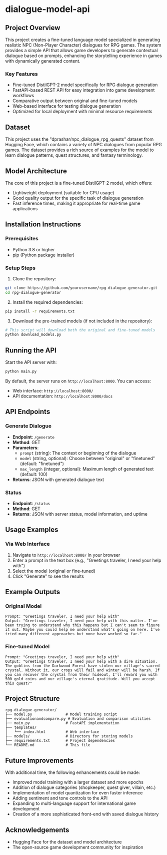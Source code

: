 # dialogue-model-api


## Project Overview

This project creates a fine-tuned language model specialized in generating realistic NPC (Non-Player Character) dialogues for RPG games. The system provides a simple API that allows game developers to generate contextual dialogue based on prompts, enhancing the storytelling experience in games with dynamically generated content.

### Key Features

- Fine-tuned DistilGPT-2 model specifically for RPG dialogue generation
- FastAPI-based REST API for easy integration into game development workflows  
- Comparative output between original and fine-tuned models
- Web-based interface for testing dialogue generation
- Optimized for local deployment with minimal resource requirements

## Dataset

This project uses the "dprashar/npc_dialogue_rpg_quests" dataset from Hugging Face, which contains a variety of NPC dialogues from popular RPG games. The dataset provides a rich source of examples for the model to learn dialogue patterns, quest structures, and fantasy terminology.

## Model Architecture

The core of this project is a fine-tuned DistilGPT-2 model, which offers:
- Lightweight deployment (suitable for CPU usage)
- Good quality output for the specific task of dialogue generation
- Fast inference times, making it appropriate for real-time game applications

## Installation Instructions

### Prerequisites

- Python 3.8 or higher
- pip (Python package installer)


### Setup Steps

1. Clone the repository:
```bash
git clone https://github.com/yourusername/rpg-dialogue-generator.git
cd rpg-dialogue-generator
```

2. Install the required dependencies:
```bash
pip install -r requirements.txt
```

3. Download the pre-trained models (if not included in the repository):
```bash
# This script will download both the original and fine-tuned models
python download_models.py
```

## Running the API

Start the API server with:
```bash
python main.py
```

By default, the server runs on `http://localhost:8000`. You can access:
- Web interface: `http://localhost:8000/`
- API documentation: `http://localhost:8000/docs`

## API Endpoints

### Generate Dialogue
- **Endpoint**: `/generate`
- **Method**: GET
- **Parameters**: 
  - `prompt` (string): The context or beginning of the dialogue
  - `model` (string, optional): Choose between "original" or "finetuned" (default: "finetuned")
  - `max_length` (integer, optional): Maximum length of generated text (default: 100)
- **Returns**: JSON with generated dialogue text

### Status
- **Endpoint**: `/status`
- **Method**: GET
- **Returns**: JSON with server status, model information, and uptime

## Usage Examples

### Via Web Interface

1. Navigate to `http://localhost:8000/` in your browser
2. Enter a prompt in the text box (e.g., "Greetings traveler, I need your help with")
3. Select the model (original or fine-tuned)
4. Click "Generate" to see the results


## Example Outputs

### Original Model
```
Prompt: "Greetings traveler, I need your help with"
Output: "Greetings traveler, I need your help with this matter. I've been trying to understand why this happens but I can't seem to figure it out. Maybe you could help me understand what's going on here. I've tried many different approaches but none have worked so far."
```

### Fine-tuned Model
```
Prompt: "Greetings traveler, I need your help with"
Output: "Greetings traveler, I need your help with a dire situation. The goblins from the Darkwood Forest have stolen our village's sacred crystal. Without it, our crops will fail and winter will be harsh. If you can recover the crystal from their hideout, I'll reward you with 500 gold coins and our village's eternal gratitude. Will you accept this quest?"
```

## Project Structure

```
rpg-dialogue-generator/
├── model.py               # Model training script
├── evaluationandcompare.py # Evaluation and comparison utilities
├── main.py                # FastAPI implementation
├── templates/
│   └── index.html         # Web interface
├── models/                # Directory for storing models
├── requirements.txt       # Project dependencies
└── README.md              # This file
```


## Future Improvements

With additional time, the following enhancements could be made:

- Improved model training with a larger dataset and more epochs
- Addition of dialogue categories (shopkeeper, quest giver, villain, etc.)
- Implementation of model quantization for even faster inference
- Adding sentiment and tone controls to the API
- Expanding to multi-language support for international game development
- Creation of a more sophisticated front-end with saved dialogue history


## Acknowledgements

- Hugging Face for the dataset and model architecture
- The open-source game development community for inspiration
